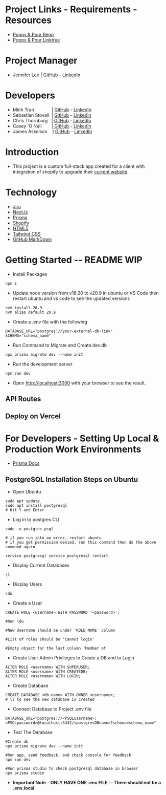 # Project Links - Requirements - Resources
- [Poppy & Pour Repo](<https://github.com/itsmingyoo/poppy-and-pour/tree/main>)
- [Poppy & Pour Linktree](https://linktr.ee/poppyandpour)

# Project Manager
- Jennifer Lee | [GitHub](https://github.com/CodeJellee) - [LinkedIn](https://www.linkedin.com/in/lee-pac-swe/)
# Developers
- Minh Tran $~~~~~~~~~~~~~$| [GitHub](https://github.com/itsmingyoo) - [LinkedIn](https://www.linkedin.com/in/minh-tran-36501a251/)
- Sebastian Stovall $~$| [GitHub](https://github.com/SebastianStovall) - [LinkedIn](https://www.linkedin.com/in/sebastian-stovall-a17a8a211/)
- Chris Thornburg $~~$|  [GitHub](https://github.com/CJThornburg) - [LinkedIn](https://www.linkedin.com/in/chris-thornburg-swe/)
- Casey 'O Neil $~~~~~~~$| [GitHub](https://github.com/Spoctex) - [LinkedIn](https://www.linkedin.com/in/casey-o-neil-993b7228a/)
- James Askelson $~~~$| [GitHub](https://github.com/JamesAskelson) - [LinkedIn](https://www.linkedin.com/in/james-askelson-bb4b6928a/)

# Introduction
- This project is a custom full-stack app created for a client with integration of shopify to upgrade their [current website](https://poppyandpour.com/).

# Technology
- [Jira](https://www.atlassian.com/software/jira)
- [NextJs](https://nextjs.org/)
- [Prisma](https://www.prisma.io/)
- [Shopify](https://www.shopify.com/)
- [HTML5](https://html.com/html5/)
- [Tailwind CSS](https://tailwindcss.com/)
- [GitHub MarkDown](https://docs.github.com/en/get-started/writing-on-github/getting-started-with-writing-and-formatting-on-github/basic-writing-and-formatting-syntax)

# Getting Started -- README WIP

- Install Packages
```
npm i
```

- Update node version from v16.20 to v20.9 in ubuntu or VS Code then restart ubuntu and vs code to see the updated versions
```
nvm install 20.9
nvm alias default 20.9
```

- Create a .env file with the following
```
DATABASE_URL="postgres://your-external-db-link"
SCHEMA="schema_name"
```

- Run Command to Migrate and Create dev.db
```
npx prisma migrate dev --name init
```

- Run the development server
```
npm run dev
```

- Open [http://localhost:3000](http://localhost:3000) with your browser to see the result.

## API Routes

## Deploy on Vercel

# For Developers - Setting Up Local & Production Work Environments
- [Prisma Docs](https://www.prisma.io/dataguide/postgresql/setting-up-a-local-postgresql-database)

## PostgreSQL Installation Steps on Ubuntu
- Open Ubuntu
```
sudo apt update
sudo apt install postgresql
# Hit Y and Enter
```

- Log in to postgres CLI
```
sudo -u postgres psql

# if you run into an error, restart ubuntu
# if you get permission denied, run this command then do the above command again

service postgresql service postgresql restart
```

- Display Current Databases
```
\l
```

- Display Users
```
\du
```

- Create a User
```
CREATE ROLE <username> WITH PASSWORD '<password>';

#Run \du

#New Username should be under 'ROLE NAME' column

#List of roles should be 'Cannot login'

#Empty object for the last column 'Member of'
```

- Create User Admin Privileges to Create a DB and to Login
```
ALTER ROLE <username> WITH SUPERUSER;
ALTER ROLE <username> WITH CREATEDB;
ALTER ROLE <username> WITH LOGIN;
```

- Create Database
```
CREATE DATABASE <db-name> WITH OWNER <username>;
# \l to see the new database is created
```

- Connect Database to Project .env file
```
DATABASE_URL="postgres://<PSQLusername>:<PSQLpassword>@localhost:5432/<postgresDBname>?schema=schema_name"
```

- Test The Database
```
#Create db
npx prisma migrate dev --name init

#Run app, send feedback, and check console for feedback
npm run dev

#Run prisma studio to check postgresql database in browser
npx prisma studio
```

- **Important Note** - **ONLY HAVE ONE .env FILE -- There should not be a .env.local**
